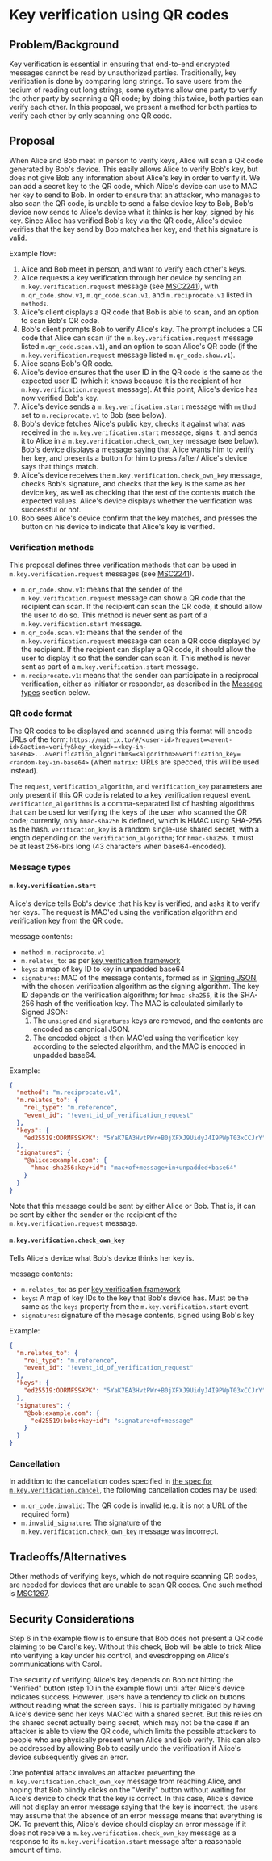 Key verification using QR codes
===============================

Problem/Background
------------------

Key verification is essential in ensuring that end-to-end encrypted messages
cannot be read by unauthorized parties.  Traditionally, key verification is
done by comparing long strings.  To save users from the tedium of reading out
long strings, some systems allow one party to verify the other party by
scanning a QR code; by doing this twice, both parties can verify each other.
In this proposal, we present a method for both parties to verify each other by
only scanning one QR code.

Proposal
--------

When Alice and Bob meet in person to verify keys, Alice will scan a QR code
generated by Bob's device.  This easily allows Alice to verify Bob's key, but
does not give Bob any information about Alice's key in order to verify it.  We
can add a secret key to the QR code, which Alice's device can use to MAC her
key to send to Bob.  In order to ensure that an attacker, who manages to also
scan the QR code, is unable to send a false device key to Bob, Bob's device now
sends to Alice's device what it thinks is her key, signed by his key.  Since
Alice has verified Bob's key via the QR code, Alice's device verifies that the
key send by Bob matches her key, and that his signature is valid.

Example flow:

1. Alice and Bob meet in person, and want to verify each other's keys.
2. Alice requests a key verification through her device by sending an
   `m.key.verification.request` message (see
   [MSC2241](https://github.com/matrix-org/matrix-doc/pull/2241)), with
   `m.qr_code.show.v1`, `m.qr_code.scan.v1`, and `m.reciprocate.v1` listed in
   `methods`.
3. Alice's client displays a QR code that Bob is able to scan, and an option to
   scan Bob's QR code.
4. Bob's client prompts Bob to verify Alice's key.  The prompt includes a QR
   code that Alice can scan (if the `m.key.verification.request` message listed
   `m.qr_code.scan.v1`), and an option to scan Alice's QR code (if the
   `m.key.verification.request` message listed `m.qr_code.show.v1`).
5. Alice scans Bob's QR code.
6. Alice's device ensures that the user ID in the QR code is the same as the
   expected user ID (which it knows because it is the recipient of her
   `m.key.verification.request` message).  At this point, Alice's device has
   now verified Bob's key.
7. Alice's device sends a `m.key.verification.start` message with `method` set
   to `m.reciprocate.v1` to Bob (see below).
8. Bob's device fetches Alice's public key, checks it against what was received
   in the `m.key.verification.start` message, signs it, and sends it to Alice
   in a `m.key.verification.check_own_key` message (see below).  Bob's device
   displays a message saying that Alice wants him to verify her key, and
   presents a button for him to press /after/ Alice's device says that things
   match.
9. Alice's device receives the `m.key.verification.check_own_key` message,
   checks Bob's signature, and checks that the key is the same as her device
   key, as well as checking that the rest of the contents match the expected
   values.  Alice's device displays whether the verification was successful or
   not.
10. Bob sees Alice's device confirm that the key matches, and presses the button
   on his device to indicate that Alice's key is verified.

### Verification methods

This proposal defines three verification methods that can be used in
`m.key.verification.request` messages (see
[MSC2241](https://github.com/matrix-org/matrix-doc/pull/2241)).

- `m.qr_code.show.v1`: means that the sender of the
  `m.key.verification.request` message can show a QR code that the recipient
  can scan.  If the recipient can scan the QR code, it should allow the user to
  do so.  This method is never sent as part of a `m.key.verification.start`
  message.
- `m.qr_code.scan.v1`: means that the sender of the
  `m.key.verification.request` message can scan a QR code displayed by the
  recipient.  If the recipient can display a QR code, it should allow the user
  to display it so that the sender can scan it.  This method is never sent as
  part of a `m.key.verification.start` message.
- `m.reciprocate.v1`: means that the sender can participate in a reciprocal
  verification, either as initiator or responder, as described in the [Message
  types](#message-types) section below.

### QR code format

The QR codes to be displayed and scanned using this format will encode URLs of
the form:
`https://matrix.to/#/<user-id>?request=<event-id>&action=verify&key_<keyid>=<key-in-base64>...&verification_algorithms=<algorithm>&verification_key=<random-key-in-base64>`
(when `matrix:` URLs are specced, this will be used instead).

The `request`, `verification_algorithm`, and `verification_key` parameters are
only present if this QR code is related to a key verification request event.
`verification_algorithms` is a comma-separated list of hashing algorithms that
can be used for verifying the keys of the user who scanned the QR code;
currently, only `hmac-sha256` is defined, which is HMAC using SHA-256 as the
hash. `verification_key` is a random single-use shared secret, with a length
depending on the `verification_algorithm`; for `hmac-sha256`, it must be at
least 256-bits long (43 characters when base64-encoded).

### Message types

#### `m.key.verification.start`

Alice's device tells Bob's device that his key is verified, and asks it to
verify her keys.  The request is MAC'ed using the verification algorithm and
verification key from the QR code.

message contents:

- `method`: `m.reciprocate.v1`
- `m.relates_to`: as per [key verification framework](https://github.com/matrix-org/matrix-doc/pull/2241)
- `keys`: a map of key ID to key in unpadded base64
- `signatures`: MAC of the message contents, formed as in [Signing
  JSON](https://matrix.org/docs/spec/appendices#signing-json), with the chosen
  verification algorithm as the signing algorithm.  The key ID depends on the
  verification algorithm; for `hmac-sha256`, it is the SHA-256 hash of the
  verification key.  The MAC is calculated similarly to Signed JSON:
  1. The `unsigned` and `signatures` keys are removed, and the contents are
     encoded as canonical JSON.
  2. The encoded object is then MAC'ed using the verification key according to the
     selected algorithm, and the MAC is encoded in unpadded base64.

Example:

```json
{
  "method": "m.reciprocate.v1",
  "m.relates_to": {
    "rel_type": "m.reference",
    "event_id": "!event_id_of_verification_request"
  },
  "keys": {
    "ed25519:ODRMFSSXPK": "5YaK7EA3HvtPWr+B0jXFXJ9UidyJ4I9PWpT03xCCJrY",
  },
  "signatures": {
    "@alice:example.com": {
      "hmac-sha256:key+id": "mac+of+message+in+unpadded+base64"
    }
  }
}
```

Note that this message could be sent by either Alice or Bob.  That is, it can
be sent by either the sender or the recipient of the
`m.key.verification.request` message.

#### `m.key.verification.check_own_key`

Tells Alice's device what Bob's device thinks her key is.

message contents:

- `m.relates_to`: as per [key verification framework](https://github.com/matrix-org/matrix-doc/pull/2241)
- `keys`: A map of key IDs to the key that Bob's device has.  Must be the same
  as the `keys` property from the `m.key.verification.start` event.
- `signatures`: signature of the mesage contents, signed using Bob's key

Example:

```json
{
  "m.relates_to": {
    "rel_type": "m.reference",
    "event_id": "!event_id_of_verification_request"
  },
  "keys": {
    "ed25519:ODRMFSSXPK": "5YaK7EA3HvtPWr+B0jXFXJ9UidyJ4I9PWpT03xCCJrY",
  },
  "signatures": {
    "@bob:example.com": {
      "ed25519:bobs+key+id": "signature+of+message"
    }
  }
}
```

### Cancellation

In addition to the cancellation codes specified in [the spec for
`m.key.verification.cancel`](https://matrix.org/docs/spec/client_server/r0.5.0#m-key-verification-cancel),
the following cancellation codes may be used:

- `m.qr_code.invalid`: The QR code is invalid (e.g. it is not a URL of the
  required form)
- `m.invalid_signature`: The signature of the
  `m.key.verification.check_own_key` message was incorrect.

Tradeoffs/Alternatives
----------------------

Other methods of verifying keys, which do not require scanning QR codes, are
needed for devices that are unable to scan QR codes.  One such method is
[MSC1267](https://github.com/matrix-org/matrix-doc/issues/1267).

Security Considerations
-----------------------

Step 6 in the example flow is to ensure that Bob does not present a QR code
claiming to be Carol's key.  Without this check, Bob will be able to trick
Alice into verifying a key under his control, and evesdropping on Alice's
communications with Carol.

The security of verifying Alice's key depends on Bob not hitting the "Verified"
button (step 10 in the example flow) until after Alice's device indicates
success.  However, users have a tendency to click on buttons without reading
what the screen says.  This is partially mitigated by having Alice's device
send her keys MAC'ed with a shared secret.  But this relies on the shared
secret actually being secret, which may not be the case if an attacker is able
to view the QR code, which limits the possible attackers to people who are
physically present when Alice and Bob verify.  This can also be addressed by
allowing Bob to easily undo the verification if Alice's device subsequently
gives an error.

One potential attack involves an attacker preventing the
`m.key.verification.check_own_key` message from reaching Alice, and hoping that
Bob blindly clicks on the "Verify" button without waiting for Alice's device to
check that the key is correct.  In this case, Alice's device will not display
an error message saying that the key is incorrect, the users may assume that the
absence of an error message means that everything is OK.  To prevent this,
Alice's device should display an error message if it does not receive a
`m.key.verification.check_own_key` message as a response to its
`m.key.verification.start` message after a reasonable amount of time.
